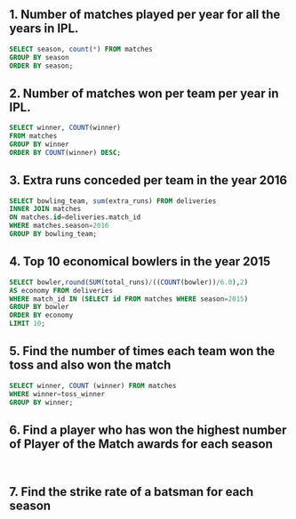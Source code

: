 ## 1. Number of matches played per year for all the years in IPL.
```sql
SELECT season, count(*) FROM matches
GROUP BY season
ORDER BY season;
```
## 2. Number of matches won per team per year in IPL.
```sql
SELECT winner, COUNT(winner)
FROM matches
GROUP BY winner
ORDER BY COUNT(winner) DESC;
```
## 3. Extra runs conceded per team in the year 2016
```sql
SELECT bowling_team, sum(extra_runs) FROM deliveries
INNER JOIN matches
ON matches.id=deliveries.match_id
WHERE matches.season=2016
GROUP BY bowling_team;
```
## 4. Top 10 economical bowlers in the year 2015
```sql
SELECT bowler,round(SUM(total_runs)/((COUNT(bowler))/6.0),2)
AS economy FROM deliveries
WHERE match_id IN (SELECT id FROM matches WHERE season=2015)
GROUP BY bowler
ORDER BY economy
LIMIT 10;
```
## 5. Find the number of times each team won the toss and also won the match
```sql
SELECT winner, COUNT (winner) FROM matches
WHERE winner=toss_winner
GROUP BY winner;
```
## 6. Find a player who has won the highest number of Player of the Match awards for each season
```sql



```
## 7. Find the strike rate of a batsman for each season
